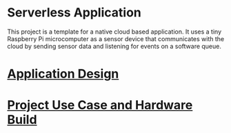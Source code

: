 # Serverless Application
This project is a template for a native cloud based application. It uses a tiny Raspberry Pi microcomputer as a sensor device that communicates with the cloud by sending sensor data and listening for events on a software queue.

# [Application Design](Rpi-sensor2.md)
# [Project Use Case and Hardware Build](Rpi-sensor.md)
